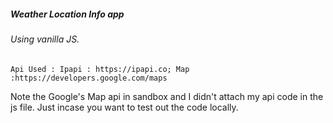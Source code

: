 ##### Weather Location Info app

###### Using vanilla JS.

`Api Used : Ipapi : https://ipapi.co; Map :https://developers.google.com/maps`

Note the Google's Map api in sandbox and I didn't attach my api code in the js file.
Just incase you want to test out the code locally.
